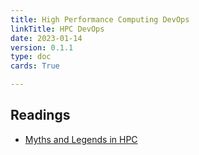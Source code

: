 ```yaml
---
title: High Performance Computing DevOps
linkTitle: HPC DevOps
date: 2023-01-14
version: 0.1.1
type: doc
cards: True

---
```


## Readings

- [Myths and Legends in HPC](https://arxiv.org/pdf/2301.02432.pdf)

<!--
## History

| Version | Date       | Notes                                                |
| ------- | ---------- | ---------------------------------------------------- |
| 0.1.1   | 2023-01-14 | change to 'Readings' and add link to HPC myths PDF   |
| 0.1.0   | 2022-07-22 | Initial release                                      |
-->
